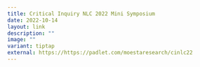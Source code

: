 ```yaml
---
title: Critical Inquiry NLC 2022 Mini Symposium
date: 2022-10-14
layout: link
description: ""
image: ""
variant: tiptap
external: https://https://padlet.com/moestaresearch/cinlc22
---
```


